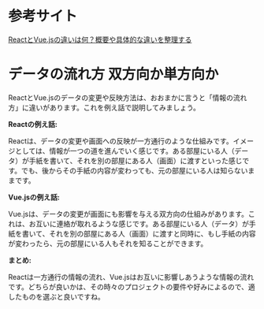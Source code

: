 # 参考サイト
[ReactとVue.jsの違いは何？概要や具体的な違いを整理する](https://and-engineer.com/articles/ZHmLZxAAACIAfesG)

# データの流れ方 双方向か単方向か


ReactとVue.jsのデータの変更や反映方法は、おおまかに言うと「情報の流れ方」に違いがあります。これを例え話で説明してみましょう。

**Reactの例え話:**

Reactは、データの変更や画面への反映が一方通行のような仕組みです。イメージとしては、情報が一つの道を進んでいく感じです。ある部屋にいる人（データ）が手紙を書いて、それを別の部屋にある人（画面）に渡すといった感じです。でも、後からその手紙の内容が変わっても、元の部屋にいる人は知らないままです。

**Vue.jsの例え話:**

Vue.jsは、データの変更が画面にも影響を与える双方向の仕組みがあります。これは、お互いに連絡が取れるような感じです。ある部屋にいる人（データ）が手紙を書いて、それを別の部屋にある人（画面）に渡すと同時に、もし手紙の内容が変わったら、元の部屋にいる人もそれを知ることができます。

**まとめ:**

Reactは一方通行の情報の流れ、Vue.jsはお互いに影響しあうような情報の流れです。どちらが良いかは、その時々のプロジェクトの要件や好みによるので、適したものを選ぶと良いですね。


